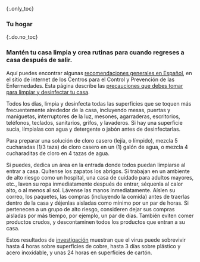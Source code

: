 {:.only_toc}
### Tu hogar

{:.do.no_toc}
### Mantén tu casa limpia y crea rutinas para cuando regreses a casa después de salir.

Aquí puedes encontrar algunas [recomendaciones generales en Español](https://www.cdc.gov/coronavirus/2019-ncov/prevent-getting-sick/cleaning-disinfection.html), en el sitio de internet de los Centros para el Control y Prevención de las Enfermedades. Esta página describe las [precauciones que debes tomar para limpiar y desinfectar tu casa](https://espanol.cdc.gov/enes/coronavirus/2019-ncov/prevent-getting-sick/cleaning-disinfection.html).

Todos los días, limpia y desinfecta todas las superficies que se toquen más frecuentemente alrededor de la casa, incluyendo mesas, puertas y maniguetas, interruptores de la luz, mesones, agarraderas, escritorios, teléfonos, teclados, sanitarios, grifos, y lavaderos. Si hay una superficie sucia, límpialas con agua y detergente o jabón antes de desinfectarlas. 

Para preparar una solución de cloro casero (lejía, o límpido), mezcla 5 cucharadas (1/3 taza) de cloro casero en un (1) galón de agua, o mezcla 4 cucharaditas de cloro en 4 tazas de agua.

Si puedes, dedica un área en la entrada donde todos puedan limpiarse al entrar a casa. Quítense los zapatos los abrigos. Si trabajan en un ambiente de alto riesgo como un hospital, una casa de cuidado para adultos mayores, etc., laven su ropa inmediatamente después de entrar, séquenla al calor alto, o al menos al sol. Lávense las manos inmediatamente. Aíslen su correo, los paquetes, las compras (incluyendo la comida) antes de traerlas dentro de la casa y déjenlas aisladas como mínimo por un par de horas. Si pertenecen a un grupo de alto riesgo, consideren dejar sus compras aisladas por más tiempo, por ejemplo, un par de días. También eviten comer productos crudos, y descontaminen todos los productos que entran a su casa. 

Estos resultados de [investigación](https://www.medrxiv.org/content/10.1101/2020.03.09.20033217v1.full.pdf) muestran que el virus puede sobrevivir hasta 4 horas sobre superficies de cobre, hasta 3 días sobre plástico y acero inoxidable, y unas 24 horas en superficies de cartón.
